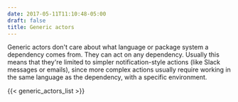 ```yaml
---
date: 2017-05-11T11:10:48-05:00
draft: false
title: Generic actors
---
```


Generic actors don't care about what language or package system a dependency
comes from. They can act on any dependency. Usually this means that they're
limited to simpler notification-style actions (like Slack messages or emails),
since more complex actions usually require working in the same language as
the dependency, with a specific environment.

{{< generic_actors_list >}}
